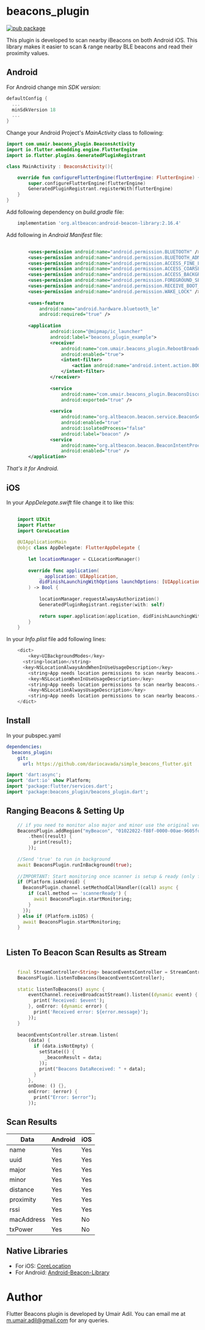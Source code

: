 # beacons_plugin

[![pub package](https://img.shields.io/pub/v/beacons_plugin)](https://pub.dev/packages/beacons_plugin)


This plugin is developed to scan nearby iBeacons on both Android iOS. This library makes it easier to scan & range nearby BLE beacons and read their proximity values.

## Android
For Android change min *SDK version*:

```groovy
defaultConfig {
  ...
  minSdkVersion 18
  ...
}
```

Change your Android Project's *MainActivity* class to following:

```kotlin
import com.umair.beacons_plugin.BeaconsActivity
import io.flutter.embedding.engine.FlutterEngine
import io.flutter.plugins.GeneratedPluginRegistrant

class MainActivity : BeaconsActivity(){

    override fun configureFlutterEngine(flutterEngine: FlutterEngine) {
        super.configureFlutterEngine(flutterEngine)
        GeneratedPluginRegistrant.registerWith(flutterEngine)
    }
}
```

Add following dependency on *build.gradle* file:

```groovy
    implementation 'org.altbeacon:android-beacon-library:2.16.4'
```

Add following in *Android Manifest* file:

```xml
    
        <uses-permission android:name="android.permission.BLUETOOTH" />
        <uses-permission android:name="android.permission.BLUETOOTH_ADMIN" />
        <uses-permission android:name="android.permission.ACCESS_FINE_LOCATION" />
        <uses-permission android:name="android.permission.ACCESS_COARSE_LOCATION" />
        <uses-permission android:name="android.permission.ACCESS_BACKGROUND_LOCATION" />
        <uses-permission android:name="android.permission.FOREGROUND_SERVICE" />
        <uses-permission android:name="android.permission.RECEIVE_BOOT_COMPLETED" />
        <uses-permission android:name="android.permission.WAKE_LOCK" />
    
        <uses-feature
            android:name="android.hardware.bluetooth_le"
            android:required="true" />
            
        <application
                android:icon="@mipmap/ic_launcher"
                android:label="beacons_plugin_example">
                <receiver
                    android:name="com.umair.beacons_plugin.RebootBroadcastReceiver"
                    android:enabled="true">
                    <intent-filter>
                        <action android:name="android.intent.action.BOOT_COMPLETED"></action>
                    </intent-filter>
                </receiver>
        
                <service
                    android:name="com.umair.beacons_plugin.BeaconsDiscoveryService"
                    android:exported="true" />
        
                <service
                    android:name="org.altbeacon.beacon.service.BeaconService"
                    android:enabled="true"
                    android:isolatedProcess="false"
                    android:label="beacon" />
                <service
                    android:name="org.altbeacon.beacon.BeaconIntentProcessor"
                    android:enabled="true" />
        </application>
```

*That's it for Android.*

## iOS

In your *AppDelegate.swift* file change it to like this:

```swift
    
    import UIKit
    import Flutter
    import CoreLocation
    
    @UIApplicationMain
    @objc class AppDelegate: FlutterAppDelegate {
    
        let locationManager = CLLocationManager()
    
        override func application(
            _ application: UIApplication,
            didFinishLaunchingWithOptions launchOptions: [UIApplication.LaunchOptionsKey: Any]?
        ) -> Bool {
    
            locationManager.requestAlwaysAuthorization()
            GeneratedPluginRegistrant.register(with: self)
    
            return super.application(application, didFinishLaunchingWithOptions: launchOptions)
        }
    }
```

In your *Info.plist* file add following lines:

```swift
    <dict>
    	<key>UIBackgroundModes</key>
      <string>location</string>
      <key>NSLocationAlwaysAndWhenInUseUsageDescription</key>
    	<string>App needs location permissions to scan nearby beacons.</string>
    	<key>NSLocationWhenInUseUsageDescription</key>
    	<string>App needs location permissions to scan nearby beacons.</string>
    	<key>NSLocationAlwaysUsageDescription</key>
    	<string>App needs location permissions to scan nearby beacons.</string>
    </dict>
```


## Install
In your pubspec.yaml

```yaml
dependencies:
  beacons_plugin:
    git:
      url: https://github.com/dariocavada/simple_beacons_flutter.git
```

```dart
import 'dart:async';
import 'dart:io' show Platform;
import 'package:flutter/services.dart';
import 'package:beacons_plugin/beacons_plugin.dart';
```

## Ranging Beacons & Setting Up

```dart
    // if you need to monitor also major and minor use the original version and not this fork
    BeaconsPlugin.addRegion("myBeacon", "01022022-f88f-0000-00ae-9605fd9bb620")
        .then((result) {
          print(result);
        });
    
    //Send 'true' to run in background
    await BeaconsPlugin.runInBackground(true);
    
    //IMPORTANT: Start monitoring once scanner is setup & ready (only for Android)
    if (Platform.isAndroid) {
      BeaconsPlugin.channel.setMethodCallHandler((call) async {
        if (call.method == 'scannerReady') {
          await BeaconsPlugin.startMonitoring;
        }
      });
    } else if (Platform.isIOS) {
      await BeaconsPlugin.startMonitoring;
    }
    
```

## Listen To Beacon Scan Results as Stream

```dart
    
    final StreamController<String> beaconEventsController = StreamController<String>.broadcast();
    BeaconsPlugin.listenToBeacons(beaconEventsController);
    
    static listenToBeacons() async {
        eventChannel.receiveBroadcastStream().listen((dynamic event) {
          print('Received: $event');
        }, onError: (dynamic error) {
          print('Received error: ${error.message}');
        });
    }
    
    beaconEventsController.stream.listen(
        (data) {
          if (data.isNotEmpty) {
            setState(() {
              _beaconResult = data;
            });
            print("Beacons DataReceived: " + data);
          }
        },
        onDone: () {},
        onError: (error) {
          print("Error: $error");
        });
```

## Scan Results

| Data | Android | iOS |
| ------------- | ------------- | ------------- |
| name | Yes  |  Yes |
| uuid | Yes  |  Yes |
| major | Yes  |  Yes |
| minor | Yes  |  Yes |
| distance | Yes  |  Yes |
| proximity | Yes  |  Yes |
| rssi | Yes  |  Yes |
| macAddress | Yes  |  No |
| txPower | Yes  |  No |


## Native Libraries

* For iOS: [CoreLocation](https://developer.apple.com/documentation/corelocation/)
* For Android: [Android-Beacon-Library](https://github.com/AltBeacon/android-beacon-library) 

# Author

Flutter Beacons plugin is developed by Umair Adil. You can email me at <m.umair.adil@gmail.com> for any queries.